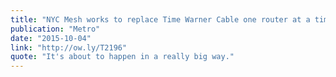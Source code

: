 ```yaml
---
title: "NYC Mesh works to replace Time Warner Cable one router at a time"
publication: "Metro"
date: "2015-10-04"
link: "http://ow.ly/T2196"
quote: "It's about to happen in a really big way."
---
```


